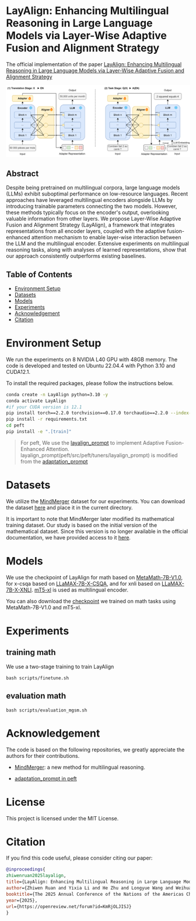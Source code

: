 # LayAlign: Enhancing Multilingual Reasoning in Large Language Models via Layer-Wise Adaptive Fusion and Alignment Strategy

The official implementation of the paper [LayAlign: Enhancing Multilingual Reasoning in Large Language Models via Layer-Wise Adaptive Fusion and Alignment Strategy](https://openreview.net/forum?id=KmRjOLJISJ&referrer=%5BAuthor%20Console%5D(%2Fgroup%3Fid%3Daclweb.org%2FNAACL%2F2025%2FConference%2FAuthors%23your-submissions))

![Overview](./images/layalign.png)

## Abstract

Despite being pretrained on multilingual corpora, large language models (LLMs) exhibit suboptimal performance on low-resource languages. Recent approaches have leveraged multilingual encoders alongside LLMs by introducing trainable parameters connecting the two models. However, these methods typically focus on the encoder's output, overlooking valuable information from other layers. We propose Layer-Wise Adaptive Fusion and Alignment Strategy (LayAlign), a framework that integrates representations from all encoder layers, coupled with the adaptive fusion-enhanced attention mechanism to enable layer-wise interaction between the LLM and the multilingual encoder. Extensive experiments on multilingual reasoning tasks, along with analyses of learned representations, show that our approach consistently outperforms existing baselines.

## Table of Contents

- [Environment Setup](#environment-setup)
- [Datasets](#datasets)
- [Models](#models)
- [Experiments](#experiments)
- [Acknowledgement](#acknowledgement)
- [Citation](#citation)


# Environment Setup

We run the experiments on 8 NVIDIA L40 GPU with 48GB memory. The code is developed and tested on Ubuntu 22.04.4 with Python 3.10 and CUDA12.1.

To install the required packages, please follow the instructions below.

```bash
conda create -n LayAlign python=3.10 -y
conda activate LayAlign
#if your CUDA version is 12.1
pip install torch==2.2.0 torchvision==0.17.0 torchaudio==2.2.0 --index-url https://download.pytorch.org/whl/cu121
pip install -r requirements.txt
cd peft
pip install -e ".[train]"
```
> For peft, We use the [layalign_prompt](peft/src/peft/tuners/layalign_prompt) to implement Adaptive Fusion-Enhanced Attention. layalign_prompt(peft/src/peft/tuners/layalign_prompt) is modified from the [adaptation_prompt](https://github.com/huggingface/peft/tree/main/src/peft/tuners/adaption_prompt)



# Datasets
We utilize the [MindMerger](https://github.com/CONE-MT/MindMerger) dataset for our experiments. You can download the dataset [here](https://drive.google.com/drive/folders/1Rm5ppr1fCd4KbiDR2LSFKNChq_uSfiSE?usp=drive_link) and place it in the current directory.

It is important to note that MindMerger later modified its mathematical training dataset. Our study is based on the initial version of the mathematical dataset. Since this version is no longer available in the official documentation, we have provided access to it [here](https://drive.google.com/drive/folders/1evjD7HMLPBel1GKXtg-z77dR8DuCquPl?dmr=1&ec=wgc-drive-hero-goto).

# Models

We use the checkpoint of LayAlign for math based on [MetaMath-7B-V1.0](https://huggingface.co/meta-math/MetaMath-7B-V1.0), for x-csqa based on [LLaMAX-7B-X-CSQA](https://huggingface.co/LLaMAX/LLaMAX2-7B-X-CSQA), and for xnli based on [LLaMAX-7B-X-XNLI](https://huggingface.co/LLaMAX/LLaMAX2-7B-XNLI). [mT5-xl](https://huggingface.co/google/mt5-xl) is used as multilingual encoder. 

You can also download the [checkpoint](https://huggingface.co/SUSTech-NLP/LayAlign/tree/main) we trained on math tasks using MetaMath-7B-V1.0 and mT5-xl.



# Experiments

## training math
We use a two-stage training to train LayAlign
```
bash scripts/finetune.sh
```

## evaluation math
```
bash scripts/evaluation_mgsm.sh
```

# Acknowledgement

The code is based on the following repositories, we greatly appreciate the authors for their contributions.

- [MindMerger](https://github.com/CONE-MT/MindMerger): a new method for multilingual reasoning.

- [adaptation_prompt in peft](https://github.com/huggingface/peft/tree/main/src/peft/tuners/adaption_prompt)


# License

This project is licensed under the MIT License.


# Citation

If you find this code useful, please consider citing our paper:
```bibtex
@inproceedings{
zhiwenruan2025layalign,
title={LayAlign: Enhancing Multilingual Reasoning in Large Language Models via Layer-Wise Adaptive Fusion and Alignment Strategy},
author={Zhiwen Ruan and Yixia Li and He Zhu and Longyue Wang and Weihua Luo and Kaifu Zhang and Yun Chen and Guanhua Chen},
booktitle={The 2025 Annual Conference of the Nations of the Americas Chapter of the ACL},
year={2025},
url={https://openreview.net/forum?id=KmRjOLJISJ}
}
```